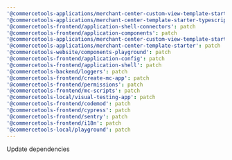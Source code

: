 ```yaml
---
'@commercetools-applications/merchant-center-custom-view-template-starter-typescript': patch
'@commercetools-applications/merchant-center-template-starter-typescript': patch
'@commercetools-frontend/application-shell-connectors': patch
'@commercetools-frontend/application-components': patch
'@commercetools-applications/merchant-center-custom-view-template-starter': patch
'@commercetools-applications/merchant-center-template-starter': patch
'@commercetools-website/components-playground': patch
'@commercetools-frontend/application-config': patch
'@commercetools-frontend/application-shell': patch
'@commercetools-backend/loggers': patch
'@commercetools-frontend/create-mc-app': patch
'@commercetools-frontend/permissions': patch
'@commercetools-frontend/mc-scripts': patch
'@commercetools-local/visual-testing-app': patch
'@commercetools-frontend/codemod': patch
'@commercetools-frontend/cypress': patch
'@commercetools-frontend/sentry': patch
'@commercetools-frontend/i18n': patch
'@commercetools-local/playground': patch
---
```


Update dependencies
